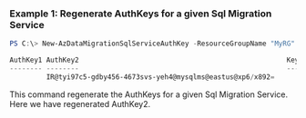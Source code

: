 ### Example 1: Regenerate AuthKeys for a given Sql Migration Service
```powershell
PS C:\> New-AzDataMigrationSqlServiceAuthKey -ResourceGroupName "MyRG" -SqlMigrationServiceName "MySqlMS" -KeyName AuthKey2

AuthKey1 AuthKey2                                                   KeyName
-------- --------                                                   -------
         IR@tyi97c5-gdby456-4673svs-yeh4@mysqlms@eastus@xp6/x892=
```

This command regenerate the AuthKeys for a given Sql Migration Service. Here we have regenerated AuthKey2.

